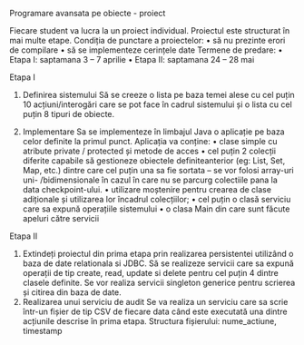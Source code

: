 Programare avansata pe obiecte - proiect

Fiecare student va lucra la un proiect individual. Proiectul este structurat în mai multe etape.
Condiția de punctare a proiectelor:
• să nu prezinte erori de compilare
• să se implementeze cerințele date
Termene de predare:
• Etapa I: saptamana 3 – 7 aprilie
• Etapa II: saptamana 24 – 28 mai

Etapa I
1) Definirea sistemului
Să se creeze o lista pe baza temei alese cu cel puțin 10 acțiuni/interogări care se pot face în cadrul
sistemului și o lista cu cel puțin 8 tipuri de obiecte.

2) Implementare
Sa se implementeze în limbajul Java o aplicație pe baza celor definite la primul punct.
Aplicația va conține:
• clase simple cu atribute private / protected și metode de acces
• cel puțin 2 colecții diferite capabile să gestioneze obiectele definiteanterior (eg: List, Set, Map,
etc.) dintre care cel puțin una sa fie sortata – se vor folosi array-uri uni- /bidimensionale în cazul în care
nu se parcurg colectiile pana la data checkpoint-ului.
• utilizare moștenire pentru crearea de clase adiționale și utilizarea lor încadrul colecțiilor;
• cel puțin o clasă serviciu care sa expună operațiile sistemului
• o clasa Main din care sunt făcute apeluri către servicii

Etapa II
1) Extindeți proiectul din prima etapa prin realizarea persistentei utilizând o baza de date relationala
si JDBC.
Să se realizeze servicii care sa expună operații de tip create, read, update si delete pentru cel puțin 4
dintre clasele definite. Se vor realiza servicii singleton generice pentru scrierea și citirea din baza de
date.
2) Realizarea unui serviciu de audit
Se va realiza un serviciu care sa scrie într-un fișier de tip CSV de fiecare data când este executată una
dintre acțiunile descrise în prima etapa. Structura fișierului: nume_actiune, timestamp 
